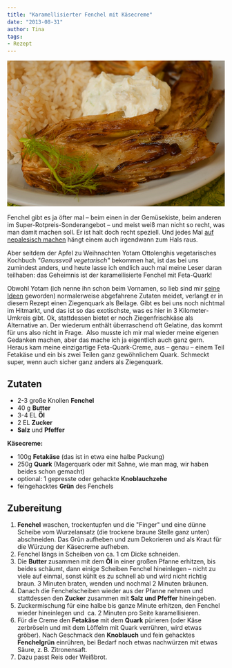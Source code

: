 ```yaml
---
title: "Karamellisierter Fenchel mit Käsecreme"
date: "2013-08-31" 
author: Tina
tags:
- Rezept
---
```


[![fenchel](images/fenchel2-bearbeitet.jpg)](http://apfeleimer.files.wordpress.com/2013/08/fenchel2-bearbeitet.jpg)

Fenchel gibt es ja öfter mal – beim einen in der Gemüsekiste, beim anderen im Super-Rotpreis-Sonderangebot – und meist weiß man nicht so recht, was man damit machen soll. Er ist halt doch recht speziell. Und jedes Mal [auf nepalesisch machen](http://apfeleimer.wordpress.com/2013/01/20/nepalesischer-fenchel-mit-champignons-und-tomaten/ "Nepalesischer Fenchel mit Champignons und Tomaten") hängt einem auch irgendwann zum Hals raus.

Aber seitdem der Apfel zu Weihnachten Yotam Ottolenghis vegetarisches Kochbuch _"Genussvoll vegetarisch"_ bekommen hat, ist das bei uns zumindest anders, und heute lasse ich endlich auch mal meine Leser daran teilhaben: das Geheimnis ist der karamellisierte Fenchel mit Feta-Quark!

Obwohl Yotam (ich nenne ihn schon beim Vornamen, so lieb sind mir [seine Ideen](http://apfeleimer.wordpress.com/2013/07/18/shakshuka/ "Shakshuka") geworden) normalerweise abgefahrene Zutaten meidet, verlangt er in diesem Rezept einen Ziegenquark als Beilage. Gibt es bei uns noch nichtmal im Hitmarkt, und das ist so das exotischste, was es hier in 3 Kilometer-Umkreis gibt. Ok, stattdessen bietet er noch Ziegenfrischkäse als Alternative an. Der wiederum enthält überraschend oft Gelatine, das kommt für uns also nicht in Frage.  Also musste ich mir mal wieder meine eigenen Gedanken machen, aber das mache ich ja eigentlich auch ganz gern. Heraus kam meine einzigartige Feta-Quark-Creme, aus – genau – einem Teil Fetakäse und ein bis zwei Teilen ganz gewöhnlichem Quark. Schmeckt super, wenn auch sicher ganz anders als Ziegenquark.

## Zutaten

- 2-3 große Knollen **Fenchel**
- 40 g **Butter**
- 3-4 EL **Öl**
- 2 EL **Zucker**
- **Salz** und **Pfeffer**

**Käsecreme:**

- 100g **Fetakäse** (das ist in etwa eine halbe Packung)
- 250g **Quark** (Magerquark oder mit Sahne, wie man mag, wir haben beides schon gemacht)
- optional: 1 gepresste oder gehackte **Knoblauchzehe**
- feingehacktes **Grün** des Fenchels

## Zubereitung

1. **Fenchel** waschen, trockentupfen und die "Finger" und eine dünne Scheibe vom Wurzelansatz (die trockene braune Stelle ganz unten) abschneiden. Das Grün aufheben und zum Dekorieren und als Kraut für die Würzung der Käsecreme aufheben.
2. Fenchel längs in Scheiben von ca. 1 cm Dicke schneiden.
3. Die **Butter** zusammen mit dem **Öl** in einer großen Pfanne erhitzen, bis beides schäumt, dann einige Scheiben Fenchel hineinlegen – nicht zu viele auf einmal, sonst kühlt es zu schnell ab und wird nicht richtig braun. 3 Minuten braten, wenden und nochmal 2 Minuten bräunen.
4. Danach die Fenchelscheiben wieder aus der Pfanne nehmen und stattdessen den **Zucker** zusammen mit **Salz und Pfeffer** hineingeben.
5. Zuckermischung für eine halbe bis ganze Minute erhitzen, den Fenchel wieder hineinlegen und  ca. 2 Minuten pro Seite karamellisieren.
6. Für die Creme den **Fetakäse** mit dem **Quark** pürieren (oder Käse zerbröseln und mit dem Löffelm mit Quark verrühren, wird etwas gröber). Nach Geschmack den **Knoblauch** und fein gehacktes **Fenchelgrün** einrühren, bei Bedarf noch etwas nachwürzen mit etwas Säure, z. B. Zitronensaft.
7. Dazu passt Reis oder Weißbrot.
